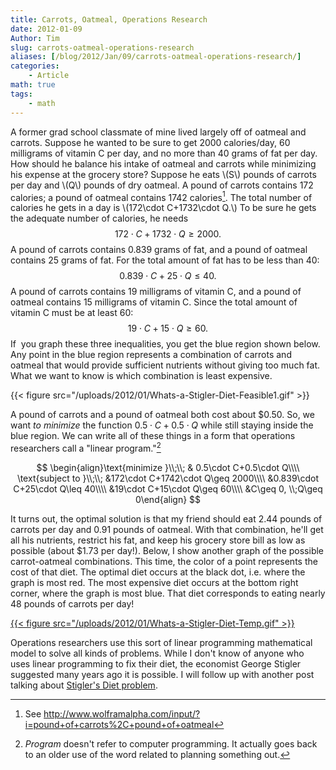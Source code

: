 ```yaml
---
title: Carrots, Oatmeal, Operations Research
date: 2012-01-09
Author: Tim
slug: carrots-oatmeal-operations-research
aliases: [/blog/2012/Jan/09/carrots-oatmeal-operations-research/]
categories:
    - Article
math: true
tags: 
    - math
---
```


A former grad school classmate of mine lived largely off of oatmeal and carrots. Suppose he wanted to be sure to get 2000 calories/day, 60 milligrams of vitamin C per day, and no more than 40 grams of fat per day. How should he balance his intake of oatmeal and carrots while minimizing his expense at the grocery store? Suppose he eats \\(S\\) pounds of carrots per day and \\(Q\\) pounds of dry oatmeal. A pound of carrots contains 172 calories; a pound of oatmeal contains 1742 calories[^1what]. The total number of calories he gets in a day is \\(172\cdot C+1732\cdot Q.\\) To be sure he gets the adequate number of calories, he needs $$172\cdot C+1732\cdot Q\geq 2000.$$ A pound of carrots contains 0.839 grams of fat, and a pound of oatmeal contains 25 grams of fat. For the total amount of fat has to be less than 40: $$0.839\cdot C+25\cdot Q\leq 40.$$ A pound of carrots contains 19 milligrams of vitamin C, and a pound of oatmeal contains 15 milligrams of vitamin C. Since the total amount of vitamin C must be at least 60: $$19\cdot C+15\cdot Q\geq 60.$$ If  you graph these three inequalities, you get the blue region shown below. Any point in the blue region represents a combination of carrots and oatmeal that would provide sufficient nutrients without giving too much fat. What we want to know is which combination is least expensive.

{{< figure src="/uploads/2012/01/Whats-a-Stigler-Diet-Feasible1.gif" >}}


A pound of carrots and a pound of oatmeal both cost about \$0.50. So, we want *to minimize* the function $0.5\cdot C+0.5\cdot Q$ while still staying inside the blue region. We can write all of these things in a form that operations researchers call a "linear program."[^2what]

$$
\begin{align}\text{minimize }\\;\\; & 0.5\cdot C+0.5\cdot Q\\\\
\text{subject to }\\;\\; &172\cdot C+1742\cdot Q\geq 2000\\\\
&0.839\cdot C+25\cdot Q\leq 40\\\\
&19\cdot C+15\cdot Q\geq 60\\\\
&C\geq 0, \\;Q\geq 0\end{align}
$$

It turns out, the optimal solution is that my friend should eat 2.44 pounds of carrots per day and 0.91 pounds of oatmeal. With that combination, he'll get all his nutrients, restrict his fat, and keep his grocery store bill as low as possible (about \$1.73 per day!). Below, I show another graph of the possible carrot-oatmeal combinations. This time, the color of a point represents the cost of that diet. The optimal diet occurs at the black dot, i.e. where the graph is most red. The most expensive diet occurs at the bottom right corner, where the graph is most blue. That diet corresponds to eating nearly 48 pounds of carrots per day!

[{{< figure src="/uploads/2012/01/Whats-a-Stigler-Diet-Temp.gif" >}}](/uploads/2012/01/Whats-a-Stigler-Diet-Temp.gif)

Operations researchers use this sort of linear programming mathematical model to solve all kinds of problems. While I don't know of anyone who uses linear programming to fix their diet, the economist George Stigler suggested many years ago it is possible. I will follow up with another post talking about [Stigler's Diet problem](http://en.wikipedia.org/wiki/Stigler_diet).

[^1what]: See http://www.wolframalpha.com/input/?i=pound+of+carrots%2C+pound+of+oatmeal

[^2what]: _Program_ doesn't refer to computer programming. It actually goes back to an older use of the word related to planning something out.

